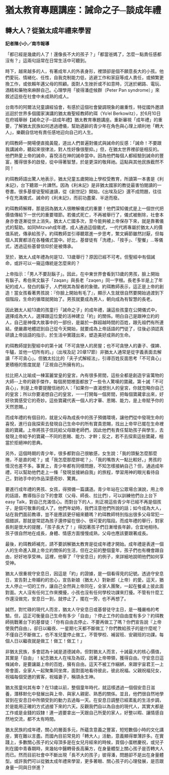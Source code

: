 # 猶太教育專題講座：誡命之子─談成年禮

## 轉大人？從猶太成年禮來學習

**記者陳小小／南市報導**

 

「都已經是幾歲的人了！還像長不大的孩子？」「都當爸媽了，怎麼一點責任感都沒有？」這兩句話常在日常生活中可聽到。

時下，越來越多的人，有著成年人的外表身形，裡頭卻是個不願意長大的小孩。他們愛玩、情緒化、任性，自我克制能力低，逃避工作和家庭等成人責任，或頻繁更換工作，或依賴年邁父母的照顧。面對人生挫折或不如意時，沉迷於網路、電玩、酒精和藥物來麻醉自己。心理學用「彼得潘症候群（Peter Pan syndrome）」來敘述這些在社會中未成熟的成人。

台南市的阿爾法兒童讀經協會，有感於這個社會變調現象的嚴重性，特從國外邀請巡迴於世界多個國家演講的猶太裔聖經教師約珥（Yo’el Berkowitz），於6月10日在府城舉辦【誡命之子─談成年禮】猶太教育專題講座。重新審視「成年禮」的重要，了解猶太民族如何透過禮儀，幫助適齡的青少年在角色與心理上順利地「轉大人」，樂觀自信地有責任感地迎向自己的人生。

約珥教師一開場便直搗黃龍，道出人們普遍對儀式與誡命的反感：「誡命！不要跟我講誡命，聽起來很律法，對人性好像很壓抑。」但，在猶太世界裡卻是相反的。他們熱愛上帝的誡命，喜悅活在神的誡命當中。因為他們每個人都經驗到誡命的豐富，獲得很多的啟發，從中得著智慧，於是更深的敬拜祂。這點與其他民族截然不同！

約珥教師語出驚人地表示，猶太兒童五歲開始上學校受教育，所讀第一本書是《利未記》，台下聽眾一片譁然。因為《利未記》是非猶太國家的教徒最害怕閱讀的一卷書。很多基督徒聖經速讀，從《創世記》開始，《出埃及記》還不成問題，往往卡在充滿儀式、誡命的《利未記》，而前功盡棄、半途而廢。

約珥教師解釋，那是因為猶太人很瞭解儀式的重要！他們深知儀式是上一個世代把價值傳給下一世代的重要環節。若儀式死亡，不再被舉行了，儀式被刪除，社會本身亦會逐漸從世上消失。猶太人亡國多次，至今能夠被上帝保存下來，就是靠著儀式的幫助。如同Mitzvah成年禮，成人通過這個儀式，一代代將專屬於猶太人的價值系統，傳承給孩子。約珥教師並引導聽眾進一步思考，繁文縟節雖然討厭，但每個人其實都活在各種儀式當中。好比，基督徒有「洗禮」、「按手」、「聖餐」…等儀式，透過這些基督信仰於是被傳承。

至於，猶太人成年禮為何是12、13歲舉行？原因已經不可考。但聖經中有個誡命，或許可以一窺這傳統是怎麼來的？

上帝指示：「男人不要刮鬍子」。因此，在中東世界會看到13歲的男孩，臉上開始有鬍子。希伯來文鬍子「zaqan」與長老「zaqen」同一字根。長老多半是上了年紀的成人，發白的鬍子，人們視其為智者的象徵。約珥教師表示，這正是上帝的創造！當女孩看著男孩說：『你臉上開始有毛了』，顯示人生就很自然要開始過渡到下個階段，生命的循環就開始了。男孩就要成為男人，朝向成為有智慧的長老。

因此猶太人給13歲的孩童行「誡命之子」的成年禮，讓這些孩童在公開儀式中，選擇成為大人，選擇跟這位愛的活神建立「約」的關係。明白自己是跟神立約的人，自己是神偉大故事中的一部份，是屬於一群超越時間的百姓，跟先祖們有所連結，便嚴肅地體認到自己從今天開始，就要成為上帝話語的門徒了，往後必須認真研讀上帝話語的指示，於生活中實踐出來，塑造美好成熟的生命。

約珥教師提到聖經中的第十誡「不可貪戀人的房屋；也不可貪戀人的妻子、僕婢、牛驢，並他一切所有的。」（出埃及記 20章17節）非猶太人通常是從字義表面去解讀「不可貪心」。但猶太拉比的「夫子式解經法」，引導百姓反面思考「不可貪心」更積極的態度就是「正視自己所擁有的」。

拉比把人比喻成一棟富麗堂皇的皇宮，內有很多房間，這些全都是創造宇宙萬物的大師--上帝的親手傑作，每個房間裡面都放了一些令人驚嘆的寶藏。第十誡「不可貪心」，則是上帝要提醒信祂的人：「如果你一直渴想別人的皇宮，你就忽略你自己的皇宮；所以你要渴想自己的皇宮，一一打開每一個房間，把每個寶藏拿出來，好好欣賞感受它的奇妙。這些寶藏代表一個人的才華、恩賜、能力，是上帝賦予你的天然恩賜。」

而成年禮的有個目的，就是父母為成長中的孩子預備環境，讓他們從中發現生命的喜悅，進行自我探索去發現自己生命中的所有寶貴恩賜，找出上帝早已擺在生命裡面的寶藏。上帝將孩子信託給父母跟老師們，因此他們有責任幫助孩子與學生，去發現上帝給予的寶藏--不同的恩賜、能力、才幹；反之，若不去探索這些寶藏，相當於拒絕神的恩典。

另外，這個時期的青少年，很多都對自己很敏感，女生說：「我的頭髮怎麼那麼捲，不是直的呢？」或「我怎麼那麼胖呢？」、「我的嘴唇大一點比較好。」男孩的情況也差不多。事實上，青少年都有同樣問題，不知怎樣接納自己？但，通過成年禮，可以幫助他們走上一條「發現並接納自我」的旅程，學習用神的眼光看待自己，對祂手中的作品深感奇妙、驚異。

要進行成年禮的男孩、女孩，得預備一篇講道。青少年站在公眾場合演說，用上帝的話語，教導指示台下的會眾（父母、師長、拉比們），可以訓練他們台上台下 easy Talk，對自己充滿信心。而對台下的人，則正視這些青少年已經不再是個孩子，是個可敬重的成人了。他們年幼時，我們注意他們所說的話；如今成為大人，站在我們面前教導，豈不是應該更仔細來聽嗎？約珥教師特別指出很多父母常犯一個錯誤，那就是常認為孩子還停留在很小、很可愛的階段。而成年禮的舉行，對家長則是很大的提醒，「孩子長大了！」得因著孩子們日漸增長年齡，合宜地相待。孩子很自然地在成長，身體、情感方面慢慢成熟，父母也應該要跟著成長。

最後，約珥教師補充，請不要誤解猶太教育是從成年禮才開始。成年禮是表達一個人的生命進入跟上帝立約關係的生活，但在之前的整個童年，孩子們也有機會跟自由，好好地享受神。這裡，他舉了「守安息日」的例子，來詳細地說明他們如何享受神。

猶太人很重視守安息日，因這是「約」的證據，是一個看得見的記號。透過守安息日，宣告對上帝婚約的忠心，宣告新娘（猶太人）對新郎（上帝）的愛。這天，猶太人停止一切的工作，讓自己全然與上帝同在，全家人團聚，一起在餐桌上彼此面對面。大人沒有任何工作來攪擾，小孩也沒有任何學校功課來打擾。不管有什麼工作還沒做完，安息日一到，就停止了，擺在一旁，也不再想了。

誠然，對忙碌的現代人而言，猶太人守安息日或基督徒守主日，是一種嚴格的考驗。但，這正可衡量自己生命有多少「自由」？停止工作的自由度有多少？約珥教師挑戰著台下的基督徒：「你有自由去停止、不要再做工了嗎？你們宣告說『上帝使我們自由』，卻日以繼夜、一星期七天都不斷做工？你們教給孩子的是什麼呢？不僅自己不斷做工，也不准兒童停止做工，不管學校、補習班、安親班的功課。每個人日以繼夜就是做工！做工！做工！」

非猶太民族，多會認為十誡是道德誡命。但對猶太人而言，十誡最大的核心價值，其實是「自由」！紀念猶太人在埃及為奴，因著上帝帶領，獲得自由。守安息日這條誡命，是要讓屬上帝的百姓，擁有自由。這天不被工作綑綁，來跟宇宙君王—上帝會面，全家人一起聚集同坐席，面對面地看待彼此，彼此祝福。父親祝福兒女，祝福每個受邀的賓客，祝福妻子，稱頌永生神。

猶太孩童何其有幸？在13歲以前，整個童年時代，就這樣透過一個個安息日滋養，潛移默化中發展出與上帝、與家人親密、熟悉的關係。並且，他們很自然地學習到在安息日中所領受到的動力去過每一天。在安息日調整已經紊亂的生活步調，於是能用正確的方式過接下來的六天。反觀我們自以為自由的現代人，其實大都是工作或是金錢的奴隸！連一週要拿出一天跟自己所愛的家人，好整以暇、讓情感自然地交流，都不太有時間。

猶太民族的成年禮，關心的層面多元，所蘊含意義之豐富，短短數個小時的文化講座，實在難以言盡。而國內目前常見的「轉大人」活動，意義顯得單薄許多。在實踐上，多數關心孩子的父母頂多是在女兒月經來的時候，買個小蛋糕慶祝，或兒子則在國中青春期時，來幾帖中醫轉骨長高藥方，在身量體型上關心孩子是否轉大人而已。然而目前社會中不斷出現「長不大的孩子」彼得潘，問題卻不是出在身量體型。或許我們可以從猶太成年禮來學習，更多著眼、關心孩子的心理發展，是否跟身量一同與日併進？